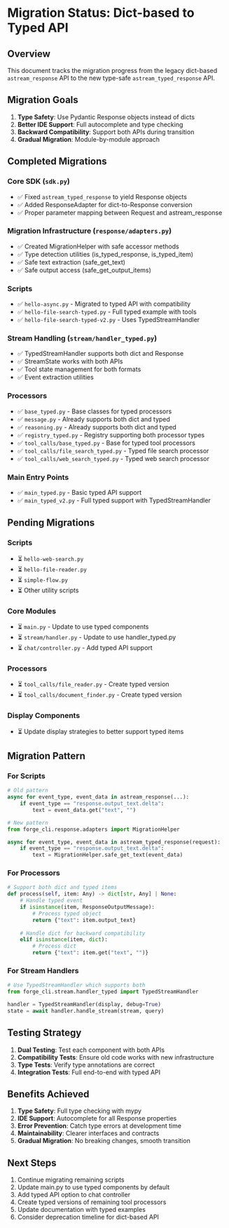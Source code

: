 # Migration Status: Dict-based to Typed API

## Overview

This document tracks the migration progress from the legacy dict-based `astream_response` API to the new type-safe `astream_typed_response` API.

## Migration Goals

1. **Type Safety**: Use Pydantic Response objects instead of dicts
2. **Better IDE Support**: Full autocomplete and type checking
3. **Backward Compatibility**: Support both APIs during transition
4. **Gradual Migration**: Module-by-module approach

## Completed Migrations

### Core SDK (`sdk.py`)
- ✅ Fixed `astream_typed_response` to yield Response objects
- ✅ Added ResponseAdapter for dict-to-Response conversion
- ✅ Proper parameter mapping between Request and astream_response

### Migration Infrastructure (`response/adapters.py`)
- ✅ Created MigrationHelper with safe accessor methods
- ✅ Type detection utilities (is_typed_response, is_typed_item)
- ✅ Safe text extraction (safe_get_text)
- ✅ Safe output access (safe_get_output_items)

### Scripts
- ✅ `hello-async.py` - Migrated to typed API with compatibility
- ✅ `hello-file-search-typed.py` - Full typed example with tools
- ✅ `hello-file-search-typed-v2.py` - Uses TypedStreamHandler

### Stream Handling (`stream/handler_typed.py`)
- ✅ TypedStreamHandler supports both dict and Response
- ✅ StreamState works with both APIs
- ✅ Tool state management for both formats
- ✅ Event extraction utilities

### Processors
- ✅ `base_typed.py` - Base classes for typed processors
- ✅ `message.py` - Already supports both dict and typed
- ✅ `reasoning.py` - Already supports both dict and typed
- ✅ `registry_typed.py` - Registry supporting both processor types
- ✅ `tool_calls/base_typed.py` - Base for typed tool processors
- ✅ `tool_calls/file_search_typed.py` - Typed file search processor
- ✅ `tool_calls/web_search_typed.py` - Typed web search processor

### Main Entry Points
- ✅ `main_typed.py` - Basic typed API support
- ✅ `main_typed_v2.py` - Full typed support with TypedStreamHandler

## Pending Migrations

### Scripts
- ⏳ `hello-web-search.py`
- ⏳ `hello-file-reader.py`
- ⏳ `simple-flow.py`
- ⏳ Other utility scripts

### Core Modules
- ⏳ `main.py` - Update to use typed components
- ⏳ `stream/handler.py` - Update to use handler_typed.py
- ⏳ `chat/controller.py` - Add typed API support

### Processors
- ⏳ `tool_calls/file_reader.py` - Create typed version
- ⏳ `tool_calls/document_finder.py` - Create typed version

### Display Components
- ⏳ Update display strategies to better support typed items

## Migration Pattern

### For Scripts

```python
# Old pattern
async for event_type, event_data in astream_response(...):
    if event_type == "response.output_text.delta":
        text = event_data.get("text", "")

# New pattern
from forge_cli.response.adapters import MigrationHelper

async for event_type, event_data in astream_typed_response(request):
    if event_type == "response.output_text.delta":
        text = MigrationHelper.safe_get_text(event_data)
```

### For Processors

```python
# Support both dict and typed items
def process(self, item: Any) -> dict[str, Any] | None:
    # Handle typed event
    if isinstance(item, ResponseOutputMessage):
        # Process typed object
        return {"text": item.output_text}
    
    # Handle dict for backward compatibility
    elif isinstance(item, dict):
        # Process dict
        return {"text": item.get("text", "")}
```

### For Stream Handlers

```python
# Use TypedStreamHandler which supports both
from forge_cli.stream.handler_typed import TypedStreamHandler

handler = TypedStreamHandler(display, debug=True)
state = await handler.handle_stream(stream, query)
```

## Testing Strategy

1. **Dual Testing**: Test each component with both APIs
2. **Compatibility Tests**: Ensure old code works with new infrastructure
3. **Type Tests**: Verify type annotations are correct
4. **Integration Tests**: Full end-to-end with typed API

## Benefits Achieved

1. **Type Safety**: Full type checking with mypy
2. **IDE Support**: Autocomplete for all Response properties
3. **Error Prevention**: Catch type errors at development time
4. **Maintainability**: Clearer interfaces and contracts
5. **Gradual Migration**: No breaking changes, smooth transition

## Next Steps

1. Continue migrating remaining scripts
2. Update main.py to use typed components by default
3. Add typed API option to chat controller
4. Create typed versions of remaining tool processors
5. Update documentation with typed examples
6. Consider deprecation timeline for dict-based API